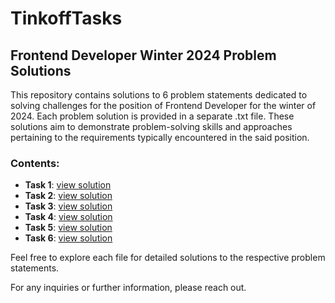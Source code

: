 # TinkoffTasks
## Frontend Developer Winter 2024 Problem Solutions

This repository contains solutions to 6 problem statements dedicated to solving challenges for the position of Frontend Developer for the winter of 2024. Each problem solution is provided in a separate .txt file. These solutions aim to demonstrate problem-solving skills and approaches pertaining to the requirements typically encountered in the said position.

### Contents:

- **Task 1**: [view solution](./Tasks/1.txt)
- **Task 2**: [view solution](./Tasks/2.txt)
- **Task 3**: [view solution](./Tasks/3.txt)
- **Task 4**: [view solution](./Tasks/4.txt)
- **Task 5**: [view solution](./Tasks/5.txt)
- **Task 6**: [view solution](./Tasks/6.txt)

Feel free to explore each file for detailed solutions to the respective problem statements.

For any inquiries or further information, please reach out.
